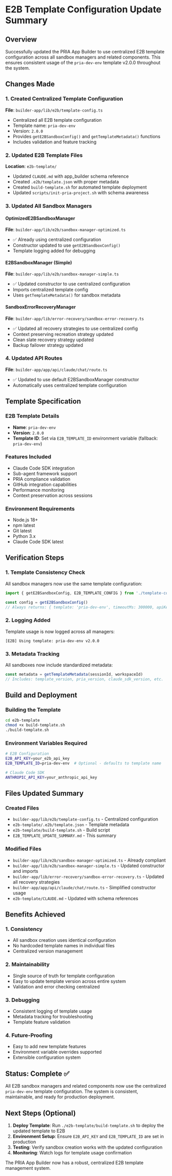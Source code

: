 # E2B Template Configuration Update Summary

## Overview
Successfully updated the PRIA App Builder to use centralized E2B template configuration across all sandbox managers and related components. This ensures consistent usage of the `pria-dev-env` template v2.0.0 throughout the system.

## Changes Made

### 1. Created Centralized Template Configuration
**File**: `builder-app/lib/e2b/template-config.ts`
- Centralized all E2B template configuration
- Template name: `pria-dev-env`
- Version: `2.0.0`
- Provides `getE2BSandboxConfig()` and `getTemplateMetadata()` functions
- Includes validation and feature tracking

### 2. Updated E2B Template Files
**Location**: `e2b-template/`
- Updated `CLAUDE.md` with app_builder schema reference
- Created `.e2b/template.json` with proper metadata
- Created `build-template.sh` for automated template deployment
- Updated `scripts/init-pria-project.sh` with schema awareness

### 3. Updated All Sandbox Managers

#### OptimizedE2BSandboxManager
**File**: `builder-app/lib/e2b/sandbox-manager-optimized.ts`
- ✅ Already using centralized configuration
- Constructor updated to use `getE2BSandboxConfig()`
- Template logging added for debugging

#### E2BSandboxManager (Simple)
**File**: `builder-app/lib/e2b/sandbox-manager-simple.ts`
- ✅ Updated constructor to use centralized configuration
- Imports centralized template config
- Uses `getTemplateMetadata()` for sandbox metadata

#### SandboxErrorRecoveryManager
**File**: `builder-app/lib/error-recovery/sandbox-error-recovery.ts`
- ✅ Updated all recovery strategies to use centralized config
- Context preserving recreation strategy updated
- Clean slate recovery strategy updated
- Backup failover strategy updated

### 4. Updated API Routes
**File**: `builder-app/app/api/claude/chat/route.ts`
- ✅ Updated to use default E2BSandboxManager constructor
- Automatically uses centralized template configuration

## Template Specification

### E2B Template Details
- **Name**: `pria-dev-env`
- **Version**: `2.0.0`
- **Template ID**: Set via `E2B_TEMPLATE_ID` environment variable (fallback: `pria-dev-env`)

### Features Included
- Claude Code SDK integration
- Sub-agent framework support
- PRIA compliance validation
- GitHub integration capabilities
- Performance monitoring
- Context preservation across sessions

### Environment Requirements
- Node.js 18+
- npm latest
- Git latest
- Python 3.x
- Claude Code SDK latest

## Verification Steps

### 1. Template Consistency Check
All sandbox managers now use the same template configuration:
```typescript
import { getE2BSandboxConfig, E2B_TEMPLATE_CONFIG } from './template-config'

const config = getE2BSandboxConfig()
// Always returns: { template: 'pria-dev-env', timeoutMs: 300000, apiKey: process.env.E2B_API_KEY }
```

### 2. Logging Added
Template usage is now logged across all managers:
```
[E2B] Using template: pria-dev-env v2.0.0
```

### 3. Metadata Tracking
All sandboxes now include standardized metadata:
```typescript
const metadata = getTemplateMetadata(sessionId, workspaceId)
// Includes: template_version, pria_version, claude_sdk_version, etc.
```

## Build and Deployment

### Building the Template
```bash
cd e2b-template
chmod +x build-template.sh
./build-template.sh
```

### Environment Variables Required
```bash
# E2B Configuration
E2B_API_KEY=your_e2b_api_key
E2B_TEMPLATE_ID=pria-dev-env  # Optional - defaults to template name

# Claude Code SDK
ANTHROPIC_API_KEY=your_anthropic_api_key
```

## Files Updated Summary

### Created Files
- `builder-app/lib/e2b/template-config.ts` - Centralized configuration
- `e2b-template/.e2b/template.json` - Template metadata
- `e2b-template/build-template.sh` - Build script
- `E2B_TEMPLATE_UPDATE_SUMMARY.md` - This summary

### Modified Files
- `builder-app/lib/e2b/sandbox-manager-optimized.ts` - Already compliant
- `builder-app/lib/e2b/sandbox-manager-simple.ts` - Updated constructor and imports
- `builder-app/lib/error-recovery/sandbox-error-recovery.ts` - Updated all recovery strategies
- `builder-app/app/api/claude/chat/route.ts` - Simplified constructor usage
- `e2b-template/CLAUDE.md` - Updated with schema references

## Benefits Achieved

### 1. Consistency
- All sandbox creation uses identical configuration
- No hardcoded template names in individual files
- Centralized version management

### 2. Maintainability
- Single source of truth for template configuration
- Easy to update template version across entire system
- Validation and error checking centralized

### 3. Debugging
- Consistent logging of template usage
- Metadata tracking for troubleshooting
- Template feature validation

### 4. Future-Proofing
- Easy to add new template features
- Environment variable overrides supported
- Extensible configuration system

## Status: Complete ✅

All E2B sandbox managers and related components now use the centralized `pria-dev-env` template configuration. The system is consistent, maintainable, and ready for production deployment.

## Next Steps (Optional)

1. **Deploy Template**: Run `./e2b-template/build-template.sh` to deploy the updated template to E2B
2. **Environment Setup**: Ensure `E2B_API_KEY` and `E2B_TEMPLATE_ID` are set in production
3. **Testing**: Verify sandbox creation works with the updated configuration
4. **Monitoring**: Watch logs for template usage confirmation

The PRIA App Builder now has a robust, centralized E2B template management system.